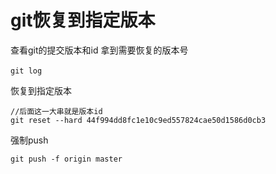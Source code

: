 # git恢复到指定版本

查看git的提交版本和id 拿到需要恢复的版本号 
```
git log　 
```
恢复到指定版本 
```
//后面这一大串就是版本id
git reset --hard 44f994dd8fc1e10c9ed557824cae50d1586d0cb3
```
强制push
```
git push -f origin master
```
